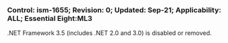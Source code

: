 ### Control: ism-1655; Revision: 0; Updated: Sep-21; Applicability: ALL; Essential Eight:ML3
<p>.NET Framework 3.5 (includes .NET 2.0 and 3.0) is disabled or removed.</p>